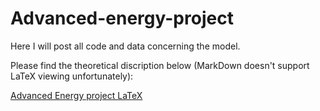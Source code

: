 # Advanced-energy-project

Here I will post all code and data concerning the model.

Please find the theoretical discription below (MarkDown doesn't support LaTeX viewing unfortunately):

[Advanced Energy project LaTeX](https://www.overleaf.com/read/wykrsyfrpjdj)
